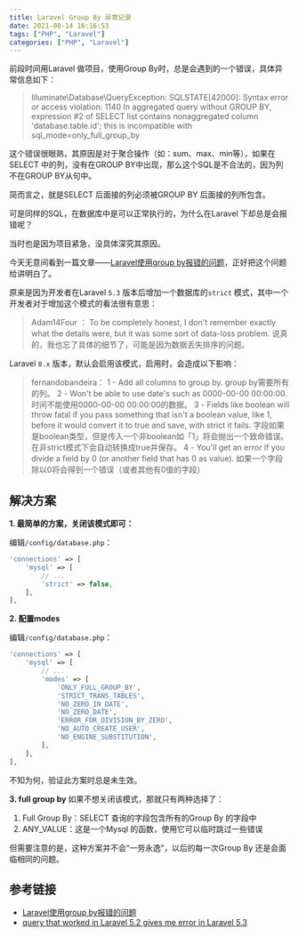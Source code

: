 ```yaml
---
title: Laravel Group By 异常记录
date: 2021-08-14 16:16:53
tags: ["PHP", "Laravel"]
categories: ["PHP", "Laravel"]
---
```


前段时间用Laravel 做项目，使用Group By时，总是会遇到的一个错误，具体异常信息如下：

<!-- more -->

> Illuminate\Database\QueryException: SQLSTATE[42000]: Syntax error or access violation: 1140 In aggregated query without GROUP BY, expression #2 of SELECT list contains nonaggregated column 'database.table.id'; this is incompatible with sql_mode=only_full_group_by 

这个错误很眼熟，其原因是对于聚合操作（如：sum、max、min等），如果在SELECT 中的列，没有在GROUP BY中出现，那么这个SQL是不合法的，因为列不在GROUP BY从句中。

简而言之，就是SELECT 后面接的列必须被GROUP BY 后面接的列所包含。

可是同样的SQL，在数据库中是可以正常执行的，为什么在Laravel 下却总是会报错呢？

当时也是因为项目紧急，没具体深究其原因。

今天无意间看到一篇文章——[Laravel使用group by报错的问题](http://www.manongjc.com/detail/24-naczktadrzjmysh.html)，正好把这个问题给讲明白了。

原来是因为开发者在Laravel `5.3` 版本后增加一个数据库的`strict` 模式，其中一个开发者对于增加这个模式的看法很有意思：

> Adam14Four ：
To be completely honest, I don't remember exactly what the details were, but it was some sort of data-loss problem.
说真的，我也忘了具体的细节了，可能是因为数据丢失排序的问题。

Laravel `8.x` 版本，默认会启用该模式，启用时，会造成以下影响：
> fernandobandeira：
1 - Add all columns to group by.
group by需要所有的列。
2 - Won't be able to use date's such as 0000-00-00 00:00:00.
时间不能使用0000-00-00 00:00:00的数据。
3 - Fields like boolean will throw fatal if you pass something that isn't a boolean value, like 1, before it would convert it to true and save, with strict it fails.
字段如果是boolean类型，但是传入一个非boolean如「1」将会抛出一个致命错误。在非strict模式下会自动转换成true并保存。
4 - You'll get an error if you divide a field by 0 (or another field that has 0 as value).
如果一个字段除以0将会得到一个错误（或者其他有0值的字段）

## 解决方案
**1. 最简单的方案，关闭该模式即可：**

编辑`/config/database.php`：
```php
'connections' => [
    'mysql' => [
        // ...
        'strict' => false,
    ],
],
```

**2. 配置modes**

编辑`/config/database.php`：
```php
'connections' => [
    'mysql' => [
        // ...
        'modes' => [
            'ONLY_FULL_GROUP_BY',
            'STRICT_TRANS_TABLES',
            'NO_ZERO_IN_DATE',
            'NO_ZERO_DATE',
            'ERROR_FOR_DIVISION_BY_ZERO',
            'NO_AUTO_CREATE_USER',
            'NO_ENGINE_SUBSTITUTION',
        ],
    ],
],
```

不知为何，验证此方案时总是未生效。

**3. full group by**
如果不想关闭该模式，那就只有两种选择了：
1. Full Group By：SELECT 查询的字段包含所有的Group By 的字段中
2. ANY_VALUE：这是一个Mysql 的函数，使用它可以临时跳过一些错误

但需要注意的是，这种方案并不会“一劳永逸”，以后的每一次Group By 还是会面临相同的问题。

## 参考链接
* [Laravel使用group by报错的问题](http://www.manongjc.com/detail/24-naczktadrzjmysh.html)
* [query that worked in Laravel 5.2 gives me error in Laravel 5.3](https://github.com/laravel/framework/issues/14997)